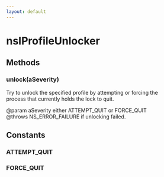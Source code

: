 ```yaml
---
layout: default
---
```


# nsIProfileUnlocker #

## Methods ##

### unlock(aSeverity) ###
  
Try to unlock the specified profile by attempting or forcing the  
process that currently holds the lock to quit.  
  
@param aSeverity either ATTEMPT_QUIT or FORCE_QUIT  
@throws NS_ERROR_FAILURE if unlocking failed.  
  

## Constants ##

### ATTEMPT_QUIT ###

### FORCE_QUIT ###

